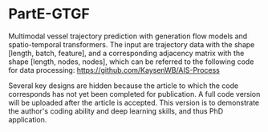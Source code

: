 # PartE-GTGF
Multimodal vessel trajectory prediction with generation flow models and spatio-temporal transformers. 
The input are trajectory data with the shape [length, batch, feature], and a corresponding adjacency matrix with the shape [length, nodes, nodes], which can be referred to the following code for data processing: https://github.com/KaysenWB/AIS-Process

Several key designs are hidden because the article to which the code corresponds has not yet been completed for publication. A full code version will be uploaded after the article is accepted. This version is to demonstrate the author's coding ability and deep learning skills, and thus PhD application.

